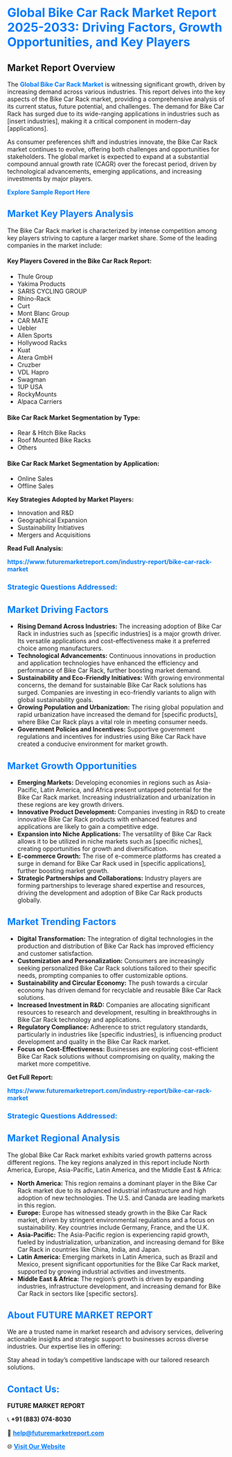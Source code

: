 <h1 style="color: #007BFF;">Global Bike Car Rack Market Report 2025-2033: Driving Factors, Growth Opportunities, and Key Players</h1>

<section id="overview">
<h2>Market Report Overview</h2>
<p>The <a href="https://www.futuremarketreport.com/industry-report/bike-car-rack-market" style="color: #007BFF; text-decoration: none;"><strong>Global Bike Car Rack Market</strong></a> is witnessing significant growth, driven by increasing demand across various industries. This report delves into the key aspects of the Bike Car Rack market, providing a comprehensive analysis of its current status, future potential, and challenges. The demand for Bike Car Rack has surged due to its wide-ranging applications in industries such as [insert industries], making it a critical component in modern-day [applications].</p>
<p>As consumer preferences shift and industries innovate, the Bike Car Rack market continues to evolve, offering both challenges and opportunities for stakeholders. The global market is expected to expand at a substantial compound annual growth rate (CAGR) over the forecast period, driven by technological advancements, emerging applications, and increasing investments by major players.</p>
</section>

<section id="overview">
<p><a href="https://www.futuremarketreport.com/request-sample/reportId=27997" style="color: #007BFF; text-decoration: none;"><strong>Explore Sample Report Here</strong></a></p>
</section>

<section id="key-players">
<h2 style="color: #007BFF;">Market Key Players Analysis</h2>
<p>The Bike Car Rack market is characterized by intense competition among key players striving to capture a larger market share. Some of the leading companies in the market include:</p>
<h4>Key Players Covered in the Bike Car Rack Report:</h4>
<ul><li>Thule Group</li><li>Yakima Products</li><li>SARIS CYCLING GROUP</li><li>Rhino-Rack</li><li>Curt</li><li>Mont Blanc Group</li><li>CAR MATE</li><li>Uebler</li><li>Allen Sports</li><li>Hollywood Racks</li><li>Kuat</li><li>Atera GmbH</li><li>Cruzber</li><li>VDL Hapro</li><li>Swagman</li><li>1UP USA</li><li>RockyMounts</li><li>Alpaca Carriers</li></ul>
<h4>Bike Car Rack Market Segmentation by Type:</h4>
<ul><li>Rear &amp; Hitch Bike Racks</li><li>Roof Mounted Bike Racks</li><li>Others</li></ul>

<h4>Bike Car Rack Market Segmentation by Application:</h4>
<ul><li>Online Sales</li><li>Offline Sales</li></ul>
<p><strong>Key Strategies Adopted by Market Players:</strong></p>
<ul>
<li>Innovation and R&D</li>
<li>Geographical Expansion</li>
<li>Sustainability Initiatives</li>
<li>Mergers and Acquisitions</li>
</ul>
</section>

<section>
<p><strong>Read Full Analysis: </strong></p><a href="https://www.futuremarketreport.com/industry-report/bike-car-rack-market" style="color: #007BFF; text-decoration: none;"><strong>https://www.futuremarketreport.com/industry-report/bike-car-rack-market</strong></a>
<h3 style="color: #007BFF;">Strategic Questions Addressed:</h3>
</section>

<section id="driving-factors">
<h2 style="color: #007BFF;">Market Driving Factors</h2>
<ul>
<li><strong>Rising Demand Across Industries:</strong> The increasing adoption of Bike Car Rack in industries such as [specific industries] is a major growth driver. Its versatile applications and cost-effectiveness make it a preferred choice among manufacturers.</li>
<li><strong>Technological Advancements:</strong> Continuous innovations in production and application technologies have enhanced the efficiency and performance of Bike Car Rack, further boosting market demand.</li>
<li><strong>Sustainability and Eco-Friendly Initiatives:</strong> With growing environmental concerns, the demand for sustainable Bike Car Rack solutions has surged. Companies are investing in eco-friendly variants to align with global sustainability goals.</li>
<li><strong>Growing Population and Urbanization:</strong> The rising global population and rapid urbanization have increased the demand for [specific products], where Bike Car Rack plays a vital role in meeting consumer needs.</li>
<li><strong>Government Policies and Incentives:</strong> Supportive government regulations and incentives for industries using Bike Car Rack have created a conducive environment for market growth.</li>
</ul>
</section>

<section id="growth-opportunities">
<h2 style="color: #007BFF;">Market Growth Opportunities</h2>
<ul>
<li><strong>Emerging Markets:</strong> Developing economies in regions such as Asia-Pacific, Latin America, and Africa present untapped potential for the Bike Car Rack market. Increasing industrialization and urbanization in these regions are key growth drivers.</li>
<li><strong>Innovative Product Development:</strong> Companies investing in R&D to create innovative Bike Car Rack products with enhanced features and applications are likely to gain a competitive edge.</li>
<li><strong>Expansion into Niche Applications:</strong> The versatility of Bike Car Rack allows it to be utilized in niche markets such as [specific niches], creating opportunities for growth and diversification.</li>
<li><strong>E-commerce Growth:</strong> The rise of e-commerce platforms has created a surge in demand for Bike Car Rack used in [specific applications], further boosting market growth.</li>
<li><strong>Strategic Partnerships and Collaborations:</strong> Industry players are forming partnerships to leverage shared expertise and resources, driving the development and adoption of Bike Car Rack products globally.</li>
</ul>
</section>

<section id="trending-factors">
<h2 style="color: #007BFF;">Market Trending Factors</h2>
<ul>
<li><strong>Digital Transformation:</strong> The integration of digital technologies in the production and distribution of Bike Car Rack has improved efficiency and customer satisfaction.</li>
<li><strong>Customization and Personalization:</strong> Consumers are increasingly seeking personalized Bike Car Rack solutions tailored to their specific needs, prompting companies to offer customizable options.</li>
<li><strong>Sustainability and Circular Economy:</strong> The push towards a circular economy has driven demand for recyclable and reusable Bike Car Rack solutions.</li>
<li><strong>Increased Investment in R&D:</strong> Companies are allocating significant resources to research and development, resulting in breakthroughs in Bike Car Rack technology and applications.</li>
<li><strong>Regulatory Compliance:</strong> Adherence to strict regulatory standards, particularly in industries like [specific industries], is influencing product development and quality in the Bike Car Rack market.</li>
<li><strong>Focus on Cost-Effectiveness:</strong> Businesses are exploring cost-efficient Bike Car Rack solutions without compromising on quality, making the market more competitive.</li>
</ul>
</section>

<section>
<p><strong>Get Full Report: </strong></p><a href="https://www.futuremarketreport.com/industry-report/bike-car-rack-market" style="color: #007BFF; text-decoration: none;"><strong>https://www.futuremarketreport.com/industry-report/bike-car-rack-market</strong></a>
<h3 style="color: #007BFF;">Strategic Questions Addressed:</h3>
</section>


<section id="regional-analysis">
<h2 style="color: #007BFF;">Market Regional Analysis</h2>
<p>The global Bike Car Rack market exhibits varied growth patterns across different regions. The key regions analyzed in this report include North America, Europe, Asia-Pacific, Latin America, and the Middle East & Africa:</p>
<ul>
<li><strong>North America:</strong> This region remains a dominant player in the Bike Car Rack market due to its advanced industrial infrastructure and high adoption of new technologies. The U.S. and Canada are leading markets in this region.</li>
<li><strong>Europe:</strong> Europe has witnessed steady growth in the Bike Car Rack market, driven by stringent environmental regulations and a focus on sustainability. Key countries include Germany, France, and the U.K.</li>
<li><strong>Asia-Pacific:</strong> The Asia-Pacific region is experiencing rapid growth, fueled by industrialization, urbanization, and increasing demand for Bike Car Rack in countries like China, India, and Japan.</li>
<li><strong>Latin America:</strong> Emerging markets in Latin America, such as Brazil and Mexico, present significant opportunities for the Bike Car Rack market, supported by growing industrial activities and investments.</li>
<li><strong>Middle East & Africa:</strong> The region’s growth is driven by expanding industries, infrastructure development, and increasing demand for Bike Car Rack in sectors like [specific sectors].</li>
</ul>
</section>

<footer>
<h2 style="color: #007BFF;">About FUTURE MARKET REPORT</h2>
<p>We are a trusted name in market research and advisory services, delivering actionable insights and strategic support to businesses across diverse industries. Our expertise lies in offering:</p>

<p>Stay ahead in today’s competitive landscape with our tailored research solutions.</p>

<h2 style="color: #007BFF;">Contact Us:</h2>
<p><strong>FUTURE MARKET REPORT</strong></p>
<p>📞 <strong>+91 (883) 074-8030</strong></p>
<p>📧 <strong><a href="mailto:help@futuremarketreport.com" style="color: #007BFF;">help@futuremarketreport.com</a></strong></p>
<p>🌐 <strong><a href="https://www.futuremarketreport.com/" style="color: #007BFF;">Visit Our Website</a></strong></p>
</footer>